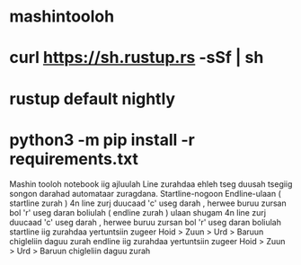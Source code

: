 # mashintooloh
# curl https://sh.rustup.rs -sSf | sh
# rustup default nightly
# python3 -m pip install -r requirements.txt

Mashin tooloh notebook iig ajluulah 
Line zurahdaa ehleh tseg duusah tsegiig songon darahad automataar zuragdana. Startline-nogoon Endline-ulaan
( startline zurah ) 4n line zurj duucaad 'c' useg darah , herwee buruu zursan bol 'r' useg daran boliulah
( endline zurah ) ulaan shugam 4n line zurj duucaad 'c' useg darah , herwee buruu zursan bol 'r' useg daran boliulah
startline iig zurahdaa yertuntsiin zugeer Hoid > Zuun > Urd > Baruun chigleliin daguu zurah
endline iig zurahdaa yertuntsiin zugeer Hoid > Zuun > Urd > Baruun chigleliin daguu zurah
